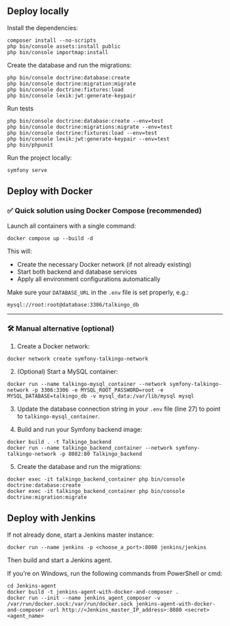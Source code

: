 ## Deploy locally

Install the dependencies:

```
composer install --no-scripts
php bin/console assets:install public
php bin/console importmap:install
```

Create the database and run the migrations:

```
php bin/console doctrine:database:create
php bin/console doctrine:migration:migrate
php bin/console doctrine:fixtures:load
php bin/console lexik:jwt:generate-keypair
```

Run tests

```
php bin/console doctrine:database:create --env=test
php bin/console doctrine:migrations:migrate --env=test
php bin/console doctrine:fixtures:load --env=test
php bin/console lexik:jwt:generate-keypair --env=test
php bin/phpunit
```

Run the project locally:

```
symfony serve
```

## Deploy with Docker

### ✅ Quick solution using Docker Compose (recommended)

Launch all containers with a single command:

```
docker compose up --build -d
```

This will:

- Create the necessary Docker network (if not already existing)
- Start both backend and database services
- Apply all environment configurations automatically

Make sure your `DATABASE_URL` in the `.env` file is set properly, e.g.:

```
mysql://root:root@database:3306/talkingo_db
```

---

### 🛠️ Manual alternative (optional)

1. Create a Docker network:

```
docker network create symfony-talkingo-network
```

2. (Optional) Start a MySQL container:

```
docker run --name talkingo-mysql_container --network symfony-talkingo-network -p 3306:3306 -e MYSQL_ROOT_PASSWORD=root -e MYSQL_DATABASE=talkingo_db -v mysql_data:/var/lib/mysql mysql
```

3. Update the database connection string in your `.env` file (line 27) to point to `talkingo-mysql_container`.

4. Build and run your Symfony backend image:

```
docker build . -t Talkingo_backend
docker run --name talkingo_backend_container --network symfony-talkingo-network -p 8082:80 Talkingo_backend
```

5. Create the database and run the migrations:

```
docker exec -it talkingo_backend_container php bin/console doctrine:database:create
docker exec -it talkingo_backend_container php bin/console doctrine:migration:migrate
```

## Deploy with Jenkins

If not already done, start a Jenkins master instance:

```
docker run --name jenkins -p <choose_a_port>:8080 jenkins/jenkins
```

Then build and start a Jenkins agent.

If you're on Windows, run the following commands from PowerShell or cmd:

```
cd Jenkins-agent
docker build -t jenkins-agent-with-docker-and-composer .
docker run --init --name jenkins_agent_composer -v /var/run/docker.sock:/var/run/docker.sock jenkins-agent-with-docker-and-composer -url http://<Jenkins_master_IP_address>:8080 <secret> <agent_name>
```
